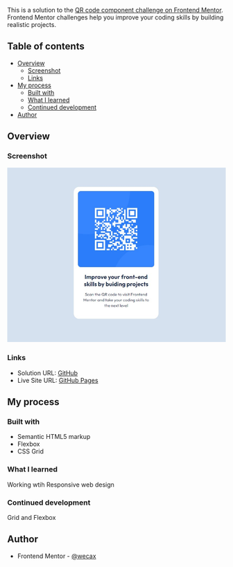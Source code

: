 This is a solution to the [QR code component challenge on Frontend Mentor](https://www.frontendmentor.io/challenges/qr-code-component-iux_sIO_H). Frontend Mentor challenges help you improve your coding skills by building realistic projects. 

## Table of contents

- [Overview](#overview)
  - [Screenshot](#screenshot)
  - [Links](#links)
- [My process](#my-process)
  - [Built with](#built-with)
  - [What I learned](#what-i-learned)
  - [Continued development](#continued-development)
- [Author](#author)


## Overview

### Screenshot

![Design preview for the QR code component coding challenge](./screenshot.jpg)

### Links

- Solution URL: [GitHub](https://github.com/wecax/frontendmentor-solutions/tree/main/QR-code-component)
- Live Site URL: [GitHub Pages](https://wecax.github.io/qr-code-component/index.html)

## My process

### Built with

- Semantic HTML5 markup
- Flexbox
- CSS Grid

### What I learned

Working wtih Responsive web design

### Continued development

Grid and Flexbox

## Author

- Frontend Mentor - [@wecax](https://www.frontendmentor.io/profile/wecax)


